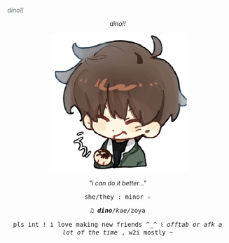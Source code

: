 <font color="607562"><i>dino!!</i></font> 
<p align="center">
<i>dino!!</i>


<p align="center">
<img src="gilyoungsticker.png" alt="Gilyoung">
<p align="center">
<i>"i can do it better..."</i> 


<p align="center">
<tt>she/they : minor ☆</tt> 
<p align="center">
<tt>♫︎ <i><b>dino</b></i>/<i>kae</i>/zoya</tt>
<p align="center">
<tt>pls int ! i love making new friends ^_^ ꒰ <i>offtab or afk a lot of the time</i> , w2i mostly ~</tt>
